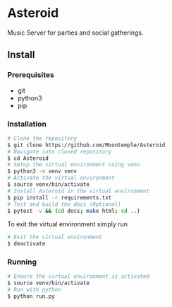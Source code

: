 # Asteroid

Music Server for parties and social gatherings.

## Install

### Prerequisites

- git
- python3
- pip

### Installation

```sh
# Clone the repository
$ git clone https://github.com/Moontemple/Asteroid
# Navigate into cloned repository
$ cd Asteroid
# Setup the virtual environment using venv
$ python3 -m venv venv
# Activate the virtual environment
$ source venv/bin/activate
# Install Asteroid in the virtual environment
$ pip install -r requirements.txt
# Test and build the docs (Optional)
$ pytest -v && (cd docs; make html; cd ..)
```

To exit the virtual environment simply run

```sh
# Exit the virtual environment
$ deactivate
```

### Running

```sh
# Ensure the virtual environment is activated
$ source venv/bin/activate
# Run with python
$ python run.py
```
